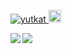 <p align="left"> 
  <a href="https://github.com/hiro-minami/hiro-minami/">
    <img src="https://komarev.com/ghpvc/?username=yutkat" alt="yutkat" />
  </a>
  <a href="https://github.com/hiro-minami">
    <img height="20" src="https://img.shields.io/github/followers/hiro-minami?label=follow&logo=github&style=flat" />
  </a>
</p>
<a href="https://github.com/anuraghazra/github-readme-stats">
  <img align="left" src="https://github-readme-stats.vercel.app/api?username=hiro-minami&count_private=true&show_icons=true" />
</a>
<a href="https://github.com/anuraghazra/github-readme-stats">
  <img align="left" src="https://github-readme-stats.vercel.app/api/top-langs/?username=hiro-minami" />
</a>
